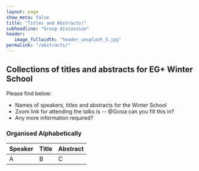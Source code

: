 ```yaml
---
layout: page
show_meta: false
title: "Titles and Abstracts!"
subheadline: "Group discussion"
header:
   image_fullwidth: "header_unsplash_5.jpg"
permalink: "/abstracts/"
---
```


## Collections of titles and abstracts for EG+ Winter School

Please find below:

- Names of speakers, titles and abstracts for the Winter School
- Zoom link for attending the talks is -- @Gosia can you fill this in?
- Any more information required?

### Organised Alphabetically

| Speaker     | Title |	 Abstract |
| ----------- | ----------- |  ----------- |
| A   |   B   | C |





